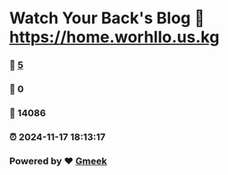 # Watch Your Back's Blog :link: https://home.worhllo.us.kg 
### :page_facing_up: [5](https://home.worhllo.us.kg/tag.html) 
### :speech_balloon: 0 
### :hibiscus: 14086 
### :alarm_clock: 2024-11-17 18:13:17 
### Powered by :heart: [Gmeek](https://github.com/Meekdai/Gmeek)
